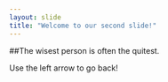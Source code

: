```yaml
---
layout: slide
title: "Welcome to our second slide!"
---
```

##The wisest person is often the quitest.  

Use the left arrow to go back!
